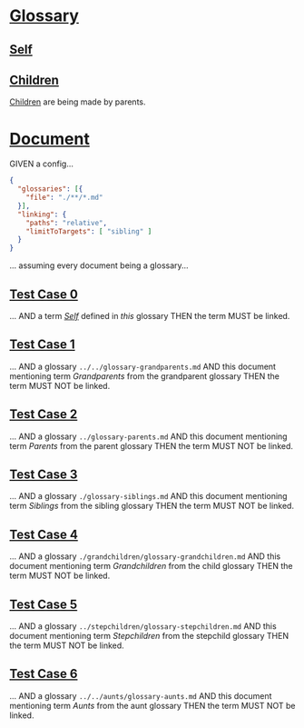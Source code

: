 # [Glossary](#glossary)

## [Self](#self)

## [Children](#children)

[Children][1] are being made by parents.

# [Document](#document)

GIVEN a config...

```json
{
  "glossaries": [{
    "file": "./**/*.md"
  }],
  "linking": {
    "paths": "relative",
    "limitToTargets": [ "sibling" ]
  }
}
```

... assuming every document being a glossary...

## [Test Case 0](#test-case-0)

... AND a term *[Self][2]* defined in *this* glossary
THEN the term MUST be linked.

## [Test Case 1](#test-case-1)

... AND a glossary `../../glossary-grandparents.md`
AND this document mentioning term *Grandparents* from the grandparent glossary
THEN the term MUST NOT be linked.

## [Test Case 2](#test-case-2)

... AND a glossary `../glossary-parents.md`
AND this document mentioning term *Parents* from the parent glossary
THEN the term MUST NOT be linked.

## [Test Case 3](#test-case-3)

... AND a glossary `./glossary-siblings.md`
AND this document mentioning term *Siblings* from the sibling glossary
THEN the term MUST NOT be linked.

## [Test Case 4](#test-case-4)

... AND a glossary `./grandchildren/glossary-grandchildren.md`
AND this document mentioning term *Grandchildren* from the child glossary
THEN the term MUST NOT be linked.

## [Test Case 5](#test-case-5)

... AND a glossary `../stepchildren/glossary-stepchildren.md`
AND this document mentioning term *Stepchildren* from the stepchild glossary
THEN the term MUST NOT be linked.

## [Test Case 6](#test-case-6)

... AND a glossary `../../aunts/glossary-aunts.md`
AND this document mentioning term *Aunts* from the aunt glossary
THEN the term MUST NOT be linked.

[1]: #children "Children are being made by parents."

[2]: #self
